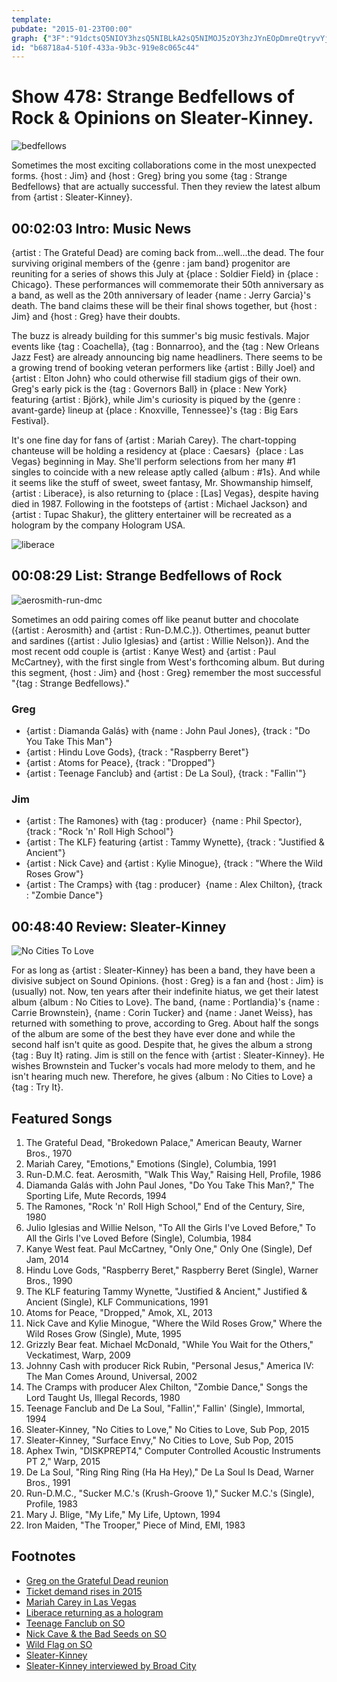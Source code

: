 ```yaml
---
template: 
pubdate: "2015-01-23T00:00"
graph: {"3F":"91dctsQ5NIOY3hzsQ5NIBLkA2sQ5NIMOJ5zOY3hzJYnEOpDmreQtryvYjN73P1GC5sUxg3pqzdEsUxg37bHmuLYFGfLYFGfZBv8aBHhv3jgZXVjgZXVnLyUUBHhv3nLyUUBHhv3ZmRlz","E5":"FLyEEuXUE0BOCD7N4EzYBAy8Ptxgy7BKiLVX7OxLBEfTkiWizVWLs0Yjq3dZBKWJdV6CsmGbw1lV6CsmBKWJdGbw1l3koZSDBYt23koZSoEzCw8Y2D5Hhati7CDSR8Y2D57CDSRHhatiY2IYYeYfkjQZqD9eYfkjQZqD9Y2IYYBL8Tyrs3va","294":"gJIVWkK345gJIVWuLXpXgJIVWryPQ0GHOmWgJIVW97qipBHm1GX6cfddhnxe97qipGHOmWGHOmWdhnxeLup8gryPQ0"}
id: "b68718a4-510f-433a-9b3c-919e8c065c44"
---
```






# Show 478: Strange Bedfellows of Rock & Opinions on Sleater-Kinney.

![bedfellows](https://static.soundopinions.org/images/2015/bedfellows_web.jpg)

Sometimes the most exciting collaborations come in the most unexpected forms. {host : Jim} and {host : Greg} bring you some {tag : Strange Bedfellows} that are actually successful. Then they review the latest album from {artist : Sleater-Kinney}.



## 00:02:03 Intro: Music News

{artist : The Grateful Dead} are coming back from...well...the dead. The four surviving original members of the {genre : jam band} progenitor are reuniting for a series of shows this July at {place : Soldier Field} in {place : Chicago}. These performances will commemorate their 50th anniversary as a band, as well as the 20th anniversary of leader {name : Jerry Garcia}'s death. The band claims these will be their final shows together, but {host : Jim} and {host : Greg} have their doubts.

The buzz is already building for this summer's big music festivals. Major events like {tag : Coachella}, {tag : Bonnarroo}, and the {tag : New Orleans Jazz Fest} are already announcing big name headliners. There seems to be a growing trend of booking veteran performers like {artist : Billy  Joel} and {artist : Elton John} who could otherwise fill stadium gigs of their own. Greg's early pick is the {tag : Governors Ball} in {place : New York} featuring {artist : Björk}, while Jim's curiosity is piqued by the {genre : avant-garde} lineup at {place : Knoxville, Tennessee}'s {tag : Big Ears Festival}.

It's one fine day for fans of {artist : Mariah Carey}. The chart-topping chanteuse will be holding a residency at {place : Caesars}  {place : Las Vegas} beginning in May. She'll perform selections from her many #1 singles to coincide with a new release aptly called {album : #1s}. And while it seems like the stuff of sweet, sweet fantasy, Mr. Showmanship himself, {artist : Liberace}, is also returning to {place : [Las] Vegas}, despite having died in 1987. Following in the footsteps of {artist : Michael Jackson} and {artist : Tupac Shakur}, the glittery entertainer will be recreated as a hologram by the company Hologram USA.

![liberace](https://static.soundopinions.org/assets/478/3F0.jpg)



## 00:08:29 List: Strange Bedfellows of Rock

![aerosmith-run-dmc](https://static.soundopinions.org/assets/478/E50.jpg)

Sometimes an odd pairing comes off like peanut butter and chocolate ({artist : Aerosmith} and {artist : Run-D.M.C.}). Othertimes, peanut butter and sardines ({artist : Julio Iglesias} and {artist : Willie Nelson}). And the most recent odd couple is {artist : Kanye West} and {artist : Paul McCartney}, with the first single from West's forthcoming album. But during this segment, {host : Jim} and {host : Greg} remember the most successful "{tag : Strange Bedfellows}."


### Greg

- {artist : Diamanda Galás} with {name : John Paul Jones}, {track : "Do You Take This Man"}
- {artist : Hindu Love Gods}, {track : "Raspberry Beret"}
- {artist : Atoms for Peace}, {track : "Dropped"}
- {artist : Teenage Fanclub} and {artist : De La Soul}, {track : "Fallin'"}


### Jim

- {artist : The Ramones} with {tag : producer}  {name : Phil Spector}, {track : "Rock 'n' Roll High School"}
- {artist : The KLF} featuring {artist : Tammy Wynette}, {track : "Justified & Ancient"}
- {artist : Nick Cave} and {artist : Kylie Minogue}, {track : "Where the Wild Roses Grow"}
- {artist : The Cramps} with {tag : producer}  {name : Alex Chilton}, {track : "Zombie Dance"}



## 00:48:40 Review: Sleater-Kinney

![No Cities To Love](https://static.soundopinions.org/assets/478/2940.jpg)

For as long as {artist : Sleater-Kinney} has been a band, they have been a divisive subject on Sound Opinions. {host : Greg} is a fan and {host : Jim} is (usually) not. Now, ten years after their indefinite hiatus, we get their latest album {album : No Cities to Love}. The band, {name : Portlandia}'s {name : Carrie Brownstein}, {name : Corin Tucker} and {name : Janet Weiss}, has returned with something to prove, according to Greg. About half the songs of the album are some of the best they have ever done and while the second half isn't quite as good. Despite that, he gives the album a strong {tag : Buy It} rating. Jim is still on the fence with {artist : Sleater-Kinney}. He wishes Brownstein and Tucker's vocals had more melody to them, and he isn't hearing much new. Therefore, he gives {album : No Cities to Love} a {tag : Try It}.



## Featured Songs

1. The Grateful Dead, "Brokedown Palace," American Beauty, Warner Bros., 1970
2. Mariah Carey, "Emotions," Emotions (Single), Columbia, 1991
3. Run-D.M.C. feat. Aerosmith, "Walk This Way," Raising Hell, Profile, 1986
4. Diamanda Galás with John Paul Jones, "Do You Take This Man?," The Sporting Life, Mute Records, 1994
5. The Ramones, "Rock 'n' Roll High School," End of the Century, Sire, 1980
6. Julio Iglesias and Willie Nelson, "To All the Girls I've Loved Before," To All the Girls I've Loved Before (Single), Columbia, 1984
7. Kanye West feat. Paul McCartney, "Only One," Only One (Single), Def Jam, 2014
8. Hindu Love Gods, "Raspberry Beret," Raspberry Beret (Single), Warner Bros., 1990
9. The KLF featuring Tammy Wynette, "Justified & Ancient," Justified & Ancient (Single), KLF Communications, 1991
10. Atoms for Peace, "Dropped," Amok, XL, 2013
11. Nick Cave and Kylie Minogue, "Where the Wild Roses Grow," Where the Wild Roses Grow (Single), Mute, 1995
12. Grizzly Bear feat. Michael McDonald, "While You Wait for the Others," Veckatimest, Warp, 2009
13. Johnny Cash with producer Rick Rubin, "Personal Jesus," America IV: The Man Comes Around, Universal, 2002
14. The Cramps with producer Alex Chilton, "Zombie Dance," Songs the Lord Taught Us, Illegal Records, 1980
15. Teenage Fanclub and De La Soul, "Fallin'," Fallin' (Single), Immortal, 1994
16. Sleater-Kinney, "No Cities to Love," No Cities to Love, Sub Pop, 2015
17. Sleater-Kinney, "Surface Envy," No Cities to Love, Sub Pop, 2015
18. Aphex Twin, "DISKPREPT4," Computer Controlled Acoustic Instruments PT 2," Warp, 2015
19. De La Soul, "Ring Ring Ring (Ha Ha Hey)," De La Soul Is Dead, Warner Bros., 1991
20. Run-D.M.C., "Sucker M.C.'s (Krush-Groove 1)," Sucker M.C.'s (Single), Profile, 1983
21. Mary J. Blige, "My Life," My Life, Uptown, 1994
22. Iron Maiden, "The Trooper," Piece of Mind, EMI, 1983



## Footnotes

- [Greg on the Grateful Dead reunion](http://www.chicagotribune.com/entertainment/music/chi-the-grateful-dead-soldier-field-20150116-story.html)
- [Ticket demand rises in 2015](http://www.forbes.com/sites/jesselawrence/2015/01/18/tickets-for-tomorrowland-and-coachella-atop-the-list-of-top-ten-hottest-music-festivals-of-2015/)
- [Mariah Carey in Las Vegas](http://www.latimes.com/travel/lasvegas/lasvegasnow/la-tr-lvn-las-vegas-shows-mariah-carey-20150119-story.html)
- [Liberace returning as a hologram](http://www.billboard.com/articles/news/6443700/liberace-hologram-las-vegas-tour)
- [Teenage Fanclub on SO](/show/260/#teenagefanclub)
- [Nick Cave & the Bad Seeds on SO](/show/153/#nickcave)
- [Wild Flag on SO](/show/311/#wildflag)
- [Sleater-Kinney](http://www.sleater-kinney.com/)
- [Sleater-Kinney interviewed by Broad City](http://www.npr.org/event/music/378668756/we-cant-just-settle-broad-city-meets-sleater-kinney)